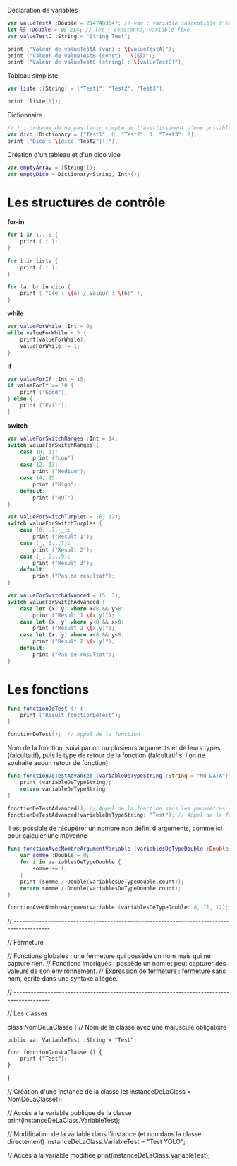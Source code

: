Déclaration de variables
```Swift
var valueTestA :Double = 2147483647; // var : variable susceptible d'être modifiée
let 🐱 :Double = 10.214; // let : constante, variable fixe
var valueTestC :String = "String Test";

print ("Valeur de valueTestA (var) : \(valueTestA)");
print ("Valeur de valueTestB (const) : \(🐱)");
print ("Valeur de valueTestC (string) : \(valueTestC)");
```

Tableau simpliste
```Swift
var liste :[String] = ["Test1", "Test2", "Test3"];

print (liste[1]);
```

Dictionnaire
```Swift
// ! : ordonne de ne pas tenir compte de l'avertissement d'une possible entrée inexistante
var dico :Dictionary = ["Test1": 0, "Test2": 1, "Test3": 2];
print ("Dico : \(dico["Test2"]!)");
```

Création d'un tableau et d'un dico vide
```Swift
var emptyArray = [String]();
var emptyDico = Dictionary<String, Int>();
```



# Les structures de contrôle

**for-in**
```Swift
for i in 1...5 {
    print ( i );
}

for i in liste {
	print ( i );
}

for (a, b) in dico {
	print ( "Clé : \(a) / Valeur : \(b)" );
}
```

**while**
```Swift
var valueForWhile :Int = 0;
while valueForWhile < 5 {
	print(valueForWhile);
	valueForWhile += 1;
}
```

**if**
```Swift
var valueForIf :Int = 15;
if valueForIf >= 10 {
	print ("Good");
} else {
	print ("Evil");
}
```

**switch**
```Swift
var valueForSwitchRanges :Int = 14;
switch valueForSwitchRanges {
	case 10, 11:
		print ("Low");
	case 12, 13:
		print ("Medium");
	case 14, 15:
		print ("High");
	default:
		print ("NOT");
}

var valueForSwitchTurples = (6, 12);
switch valueForSwitchTurples {
	case (0...7, _):
		print ("Result 1");
	case (_, 0...7):
		print ("Result 2");
	case (_, 8...9):
		print ("Result 3");
	default:
		print ("Pas de résultat");
}

var valueForSwitchAdvanced = (5, 3);
switch valueForSwitchAdvanced {
	case let (x, y) where x<8 && y>8:
		print ("Result 1 \(x,y)");
	case let (x, y) where y<8 && x>8:
		print ("Result 2 \(x,y)");
	case let (x, y) where x<8 && y<8:
		print ("Result 2 \(x,y)");
	default:
		print ("Pas de résultat");
}
```



# Les fonctions

```Swift
func fonctionDeTest () {
	print ("Result fonctionDeTest");
}

fonctionDeTest();  // Appel de la fonction
```

Nom de la fonction, suivi par un ou plusieurs arguments et de leurs types (falcultatif), puis le type de retour de la fonction (falcultatif si l'on ne souhaite aucun retour de fonction)
```Swift
func fonctionDeTestAdvanced (variableDeTypeString :String = "NO DATA") -> String { 
	print (variableDeTypeString);
	return variableDeTypeString;
}

fonctionDeTestAdvanced(); // Appel de la fonction sans les paramètres (possible car une valeur par défaut est déclarée et est utilisée -> "NO DATA")
fonctionDeTestAdvanced(variableDeTypeString: "Test"); // Appel de la fonction avec en paramètre le texte "Test"
```

Il est possible de récupérer un nombre non défini d'arguments, comme ici pour calculer une moyenne
```Swift
func fonctionAvecNombreArgumentVariable (variablesDeTypeDouble :Double...) -> Double {
	var somme :Double = 0;
	for i in variablesDeTypeDouble {
		somme += i;
	}
	print (somme / Double(variablesDeTypeDouble.count));
	return somme / Double(variablesDeTypeDouble.count);
}

fonctionAvecNombreArgumentVariable (variablesDeTypeDouble: 8, 11, 12);
```

// -------------------------------------------------------------------------------------------

// Fermeture

// Fonctions globales : une fermeture qui possède un nom mais qui ne capture rien.
// Fonctions imbriqués : possède un nom et peut capturer des valeurs de son environnement.
// Expression de fermeture : fermeture sans nom, écrite dans une syntaxe allégée.



// -------------------------------------------------------------------------------------------

// Les classes

class NomDeLaClasse { // Nom de la classe avec une majuscule obligatoire
	
	public var VariableTest :String = "Test";
	
	func fonctionDansLaClasse () {
		print ("Test");
	}
}

// Création d'une instance de la classe
let instanceDeLaClass = NomDeLaClasse();

// Accès à la variable publique de la classe
print(instanceDeLaClass.VariableTest);

// Modification de la variable dans l'instance (et non dans la classe directement)
instanceDeLaClass.VariableTest = "Test YOLO";

// Accès à la variable modifiée
print(instanceDeLaClass.VariableTest);

```




